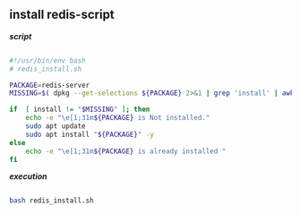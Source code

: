 ## install redis-script

**_script_**

```bash

#!/usr/bin/env bash
# redis_install.sh

PACKAGE=redis-server
MISSING=$( dpkg --get-selections ${PACKAGE} 2>&1 | grep 'install' | awk '{ print $2 }')

if  [ install != "$MISSING" ]; then
    echo -e "\e[1;31m${PACKAGE} is Not installed."
    sudo apt update
    sudo apt install "${PACKAGE}" -y   
else
    echo -e "\e[1;31m${PACKAGE} is already installed "
fi

```

**_execution_**

```bash

bash redis_install.sh

```
